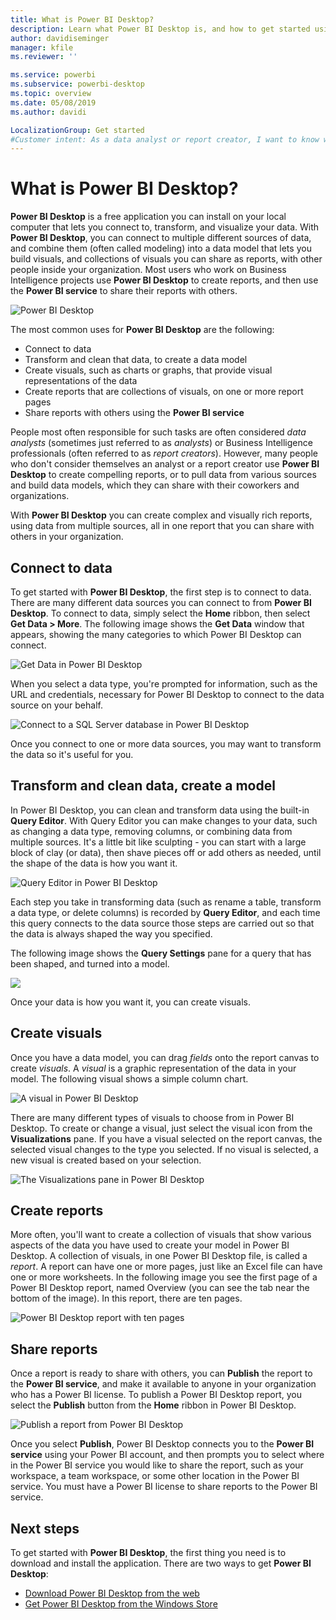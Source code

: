 ```yaml
---
title: What is Power BI Desktop?
description: Learn what Power BI Desktop is, and how to get started using it
author: davidiseminger
manager: kfile
ms.reviewer: ''

ms.service: powerbi
ms.subservice: powerbi-desktop
ms.topic: overview
ms.date: 05/08/2019
ms.author: davidi

LocalizationGroup: Get started
#Customer intent: As a data analyst or report creator, I want to know what Power BI Desktop is, so I can decide whether Power BI Desktop has the features and services I need to create reports.
---
```

# What is Power BI Desktop?

**Power BI Desktop** is a free application you can install on your local computer that lets you connect to, transform, and visualize your data. With **Power BI Desktop**, you can connect to multiple different sources of data, and combine them (often called modeling) into a data model that lets you build visuals, and collections of visuals you can share as reports, with other people inside your organization. Most users who work on Business Intelligence projects use **Power BI Desktop** to create reports, and then use the **Power BI service** to share their reports with others.

![Power BI Desktop](media/desktop-what-is-desktop/what-is-desktop_01.png)

The most common uses for **Power BI Desktop** are the following:

* Connect to data
* Transform and clean that data, to create a data model
* Create visuals, such as charts or graphs, that provide visual representations of the data
* Create reports that are collections of visuals, on one or more report pages
* Share reports with others using the **Power BI service**

People most often responsible for such tasks are often considered *data analysts* (sometimes just referred to as *analysts*) or Business Intelligence professionals (often referred to as *report creators*). However, many people who don't consider themselves an analyst or a report creator use **Power BI Desktop** to create compelling reports, or to pull data from various sources and build data models, which they can share with their coworkers and organizations.

With **Power BI Desktop** you can create complex and visually rich reports, using data from multiple sources, all in one report that you can share with others in your organization. 

## Connect to data
To get started with **Power BI Desktop**, the first step is to connect to data. There are many different data sources you can connect to from **Power BI Desktop**. To connect to data, simply select the **Home** ribbon, then select **Get Data > More**. The following image shows the **Get Data** window that appears, showing the many categories to which Power BI Desktop can connect.

![Get Data in Power BI Desktop](media/desktop-what-is-desktop/what-is-desktop_02.png)

When you select a data type, you're prompted for information, such as the URL and credentials, necessary for Power BI Desktop to connect to the data source on your behalf.

![Connect to a SQL Server database in Power BI Desktop](media/desktop-what-is-desktop/what-is-desktop_03.png)

Once you connect to one or more data sources, you may want to transform the data so it's useful for you.

## Transform and clean data, create a model

In Power BI Desktop, you can clean and transform data using the built-in **Query Editor**. With Query Editor you can make changes to your data, such as changing a data type, removing columns, or combining data from multiple sources. It's a little bit like sculpting - you can start with a large block of clay (or data), then shave pieces off or add others as needed, until the shape of the data is how you want it. 

![Query Editor in Power BI Desktop](media/desktop-getting-started/designer_gsg_editquery.png)

Each step you take in transforming data (such as rename a table, transform a data type, or delete columns) is recorded by **Query Editor**, and each time this query connects to the data source those steps are carried out so that the data is always shaped the way you specified.

The following image shows the **Query Settings** pane for a query that has been shaped, and turned into a model.

 ![](media/desktop-getting-started/shapecombine_querysettingsfinished.png)

Once your data is how you want it, you can create visuals. 

## Create visuals 

Once you have a data model, you can drag *fields* onto the report canvas to create *visuals*. A *visual* is a graphic representation of the data in your model. The following visual shows a simple column chart. 

![A visual in Power BI Desktop](media/desktop-what-is-desktop/what-is-desktop_04.png)

There are many different types of visuals to choose from in Power BI Desktop. To create or change a visual, just select the visual icon from the **Visualizations** pane. If you have a visual selected on the report canvas, the selected visual changes to the type you selected. If no visual is selected, a new visual is created based on your selection.

![The Visualizations pane in Power BI Desktop](media/desktop-what-is-desktop/what-is-desktop_05.png)

## Create reports

More often, you'll want to create a collection of visuals that show various aspects of the data you have used to create your model in Power BI Desktop. A collection of visuals, in one Power BI Desktop file, is called a *report*. A report can have one or more pages, just like an Excel file can have one or more worksheets. In the following image you see the first page of a Power BI Desktop report, named Overview (you can see the tab near the bottom of the image). In this report, there are ten pages.

![Power BI Desktop report with ten pages](media/desktop-what-is-desktop/what-is-desktop_01.png)

## Share reports

Once a report is ready to share with others, you can **Publish** the report to the **Power BI service**, and make it available to anyone in your organization who has a Power BI license. To publish a Power BI Desktop report, you select the **Publish** button from the **Home** ribbon in Power BI Desktop.

![Publish a report from Power BI Desktop](media/desktop-what-is-desktop/what-is-desktop_06.png)

Once you select **Publish**, Power BI Desktop connects you to the **Power BI service** using your Power BI account, and then prompts you to select where in the Power BI service you would like to share the report, such as your workspace, a team workspace, or some other location in the Power BI service. You must have a Power BI license to share reports to the Power BI service.


## Next steps

To get started with **Power BI Desktop**, the first thing you need is to download and install the application. There are two ways to get **Power BI Desktop**:

* [Download Power BI Desktop from the web](desktop-get-the-desktop.md)
* [Get Power BI Desktop from the Windows Store](http://aka.ms/pbidesktopstore)
